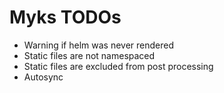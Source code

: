 # Myks TODOs

- Warning if helm was never rendered
- Static files are not namespaced
- Static files are excluded from post processing
- Autosync
